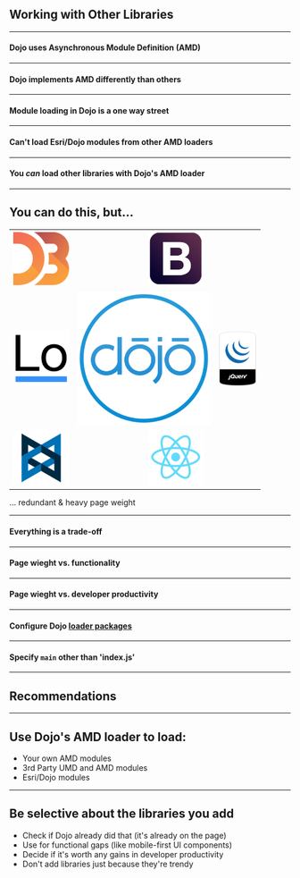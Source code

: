 ## Working with Other Libraries

---

<!-- .slide: data-background="img/module-loading1.png" data-background-size="578px" data-background-color="#fff" -->
#### Dojo uses Asynchronous Module Definition (AMD)

---

<!-- .slide: data-background="img/different-7519496646_2bef924538_z.jpg" -->
#### Dojo implements AMD differently than others

---

<!-- .slide: data-background="img/oneway-4143717993_db54d25c2e_z.jpg" -->
#### Module loading in Dojo is a one way street

---

<!-- .slide: data-background="img/oneway-4143717993_db54d25c2e_z.jpg" -->
#### Can't load Esri/Dojo modules from other AMD loaders

---

<!-- .slide: data-background="img/oneway-4143717993_db54d25c2e_z.jpg" -->
#### You *can* load other libraries with Dojo's AMD loader

---

<!-- .slide: data-background="reveal.js/img/bg-1.png" -->
## You can do this, but...

<table class="logos">
	<tr>
		<td colspan="2"><img src="img/Logo_D3.svg.png" class="transparent" width="100" /></td>
		<td colspan="2"><img src="img/icon-bootstrap.png" class="transparent" height="100" /></td>
	</tr>
	<tr>
		<td><img src="img/lodash-logo.png" class="transparent" width="100" /></td>
		<td colspan="2"><img src="img/dojo-blue-circle.png" class="transparent" height="240" width="240" /></td>
		<td><img src="img/jquery_bumper.sh.png" class="transparent" height="100" /></td>
	</tr>
	<tr>
		<td colspan="2"><img src="img/Backbone_logo_logo_only.png" class="transparent" width="100" /></td>
		<td colspan="2"><img src="img/react-logo.png" class="transparent" width="100" /></td>
	</tr>
</table>

... redundant & heavy page weight

---

<!-- .slide: data-background="img/scales-7953227784_416ff3d16f_o.jpg" -->
#### Everything is a trade-off

---

<!-- .slide: data-background="img/scales-7953227784_416ff3d16f_o.jpg" -->
#### Page wieght vs. functionality <i class="fa fa-thumbs-up"></i>

---

<!-- .slide: data-background="img/scales-7953227784_416ff3d16f_o.jpg" -->
#### Page wieght vs. developer productivity <i class="fa fa-question-circle"></i>

---

<!-- .slide: data-background="img/dojo-config-packages.png" -->
#### Configure Dojo [loader packages](https://dojotoolkit.org/documentation/tutorials/1.10/dojo_config/#loader-configuration)


---

<!-- .slide: data-background="img/dojo-config-packages.png" -->
#### Specify `main` other than 'index.js'

---

<!-- .slide: data-background="reveal.js/img/bg-3.png" -->
## Recommendations 

---

<!-- .slide: data-background="reveal.js/img/bg-3.png" -->
## Use Dojo's AMD loader to load:
- <i class="fa fa-check-square-o"></i> Your own AMD modules
- <i class="fa fa-check-square-o"></i> 3rd Party UMD and AMD modules
- <i class="fa fa-check-square-o"></i> Esri/Dojo modules

---

<!-- .slide: data-background="reveal.js/img/bg-3.png" -->
## Be selective about the libraries you add
- <i class="fa fa-info-circle"></i> Check if Dojo already did that (it's already on the page)
- <i class="fa fa-thumbs-up"></i> Use for functional gaps (like mobile-first UI components)
- <i class="fa fa-question-circle"></i> Decide if it's worth any gains in developer productivity
- <i class="fa fa-thumbs-down"></i> Don't add libraries just because they're trendy
